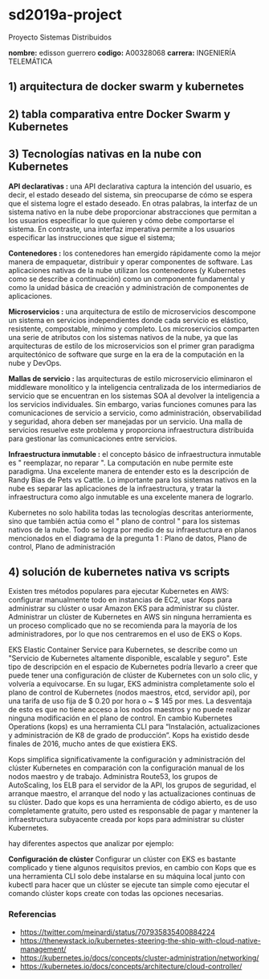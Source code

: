 # sd2019a-project
Proyecto Sistemas Distribuidos

**nombre:** edisson guerrero
**codigo:** A00328068
**carrera:** INGENIERÍA TELEMÁTICA


## 1) arquitectura de docker swarm y kubernetes

## 2) tabla comparativa entre Docker Swarm y Kubernetes

## 3) Tecnologías nativas en la nube con Kubernetes

**API declarativas :**  una API declarativa captura la intención del usuario, es decir, el estado deseado del sistema, sin preocuparse de cómo se espera que el sistema logre el estado deseado. En otras palabras, la interfaz de un sistema nativo en la nube debe proporcionar abstracciones que permitan a los usuarios especificar lo que quieren y cómo debe comportarse el sistema. En contraste, una interfaz imperativa permite a los usuarios especificar las instrucciones que sigue el sistema;

**Contenedores :** los contenedores han emergido rápidamente como la mejor manera de empaquetar, distribuir y operar componentes de software. Las aplicaciones nativas de la nube utilizan los contenedores (y Kubernetes como se describe a continuación) como un componente fundamental y como la unidad básica de creación y administración de componentes de aplicaciones.

**Microservicios :** una arquitectura de estilo de microservicios descompone un sistema en servicios independientes donde cada servicio es elástico, resistente, compostable, mínimo y completo. Los microservicios comparten una serie de atributos con los sistemas nativos de la nube, ya que las arquitecturas de estilo de los microservicios son el primer gran paradigma arquitectónico de software que surge en la era de la computación en la nube y DevOps.

**Mallas de servicio :** las arquitecturas de estilo microservicio eliminaron el middleware monolítico y la inteligencia centralizada de los intermediarios de servicio que se encuentran en los sistemas SOA al devolver la inteligencia a los servicios individuales. Sin embargo, varias funciones comunes para las comunicaciones de servicio a servicio, como administración, observabilidad y seguridad, ahora deben ser manejadas por un servicio. Una malla de servicios resuelve este problema y proporciona infraestructura distribuida para gestionar las comunicaciones entre servicios.

**Infraestructura inmutable :** el concepto básico de infraestructura inmutable es " reemplazar, no reparar ". La computación en nube permite este paradigma. Una excelente manera de entender esto es la descripción de Randy Bias de Pets vs Cattle. Lo importante para los sistemas nativos en la nube es separar las aplicaciones de la infraestructura, y tratar la infraestructura como algo inmutable es una excelente manera de lograrlo.

Kubernetes no solo habilita todas las tecnologías descritas anteriormente, sino que también actúa como el " plano de control " para los sistemas nativos de la nube. Todo se logra por medio de su infraestuctura en planos mencionados en el diagrama de la pregunta 1 : Plano de datos, Plano de control, Plano de administración

## 4) solución de kubernetes nativa vs scripts

Existen tres métodos populares para ejecutar Kubernetes en AWS: configurar manualmente todo en instancias de EC2, usar Kops para administrar su clúster o usar Amazon EKS para administrar su clúster. Administrar un clúster de Kubernetes en AWS sin ninguna herramienta es un proceso complicado que no se recomienda para la mayoría de los administradores, por lo que nos centraremos en el uso de EKS o Kops.

EKS Elastic Container Service para Kubernetes, se describe como un "Servicio de Kubernetes altamente disponible, escalable y seguro". Este tipo de descripción en el espacio de Kubernetes podría llevarlo a creer que puede tener una configuración de clúster de Kubernetes con un solo clic, y volvería a equivocarse. En su lugar, EKS administra completamente solo el plano de control de Kubernetes (nodos maestros, etcd, servidor api), por una tarifa de uso fija de $ 0.20 por hora o ~ $ 145 por mes. La desventaja de esto es que no tiene acceso a los nodos maestros y no puede realizar ninguna modificación en el plano de control.
 En cambio Kubernetes Operations (kops) es una herramienta CLI para “Instalación, actualizaciones y administración de K8 de grado de producción”. Kops ha existido desde finales de 2016, mucho antes de que existiera EKS.

Kops simplifica significativamente la configuración y administración del clúster Kubernetes en comparación con la configuración manual de los nodos maestro y de trabajo. Administra Route53, los grupos de AutoScaling, los ELB para el servidor de la API, los grupos de seguridad, el arranque maestro, el arranque del nodo y las actualizaciones continuas de su clúster. Dado que kops es una herramienta de código abierto, es de uso completamente gratuito, pero usted es responsable de pagar y mantener la infraestructura subyacente creada por kops para administrar su clúster Kubernetes.

hay diferentes aspectos que analizar por ejemplo:

**Configuración de clúster** Configurar un clúster con EKS es bastante complicado y tiene algunos requisitos previos, en cambio con Kops que es una herramienta CLI solo debe instalarse en su máquina local junto con kubectl para hacer que un clúster se ejecute tan simple como ejecutar el comando clúster kops create con todas las opciones necesarias.

### Referencias

* https://twitter.com/meinardi/status/707935835400884224
* https://thenewstack.io/kubernetes-steering-the-ship-with-cloud-native-management/
* https://kubernetes.io/docs/concepts/cluster-administration/networking/
* https://kubernetes.io/docs/concepts/architecture/cloud-controller/




